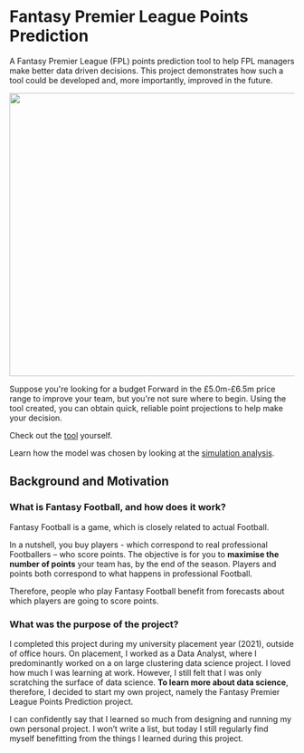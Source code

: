 # Fantasy Premier League Points Prediction

A Fantasy Premier League (FPL) points prediction tool to help FPL managers make better data driven decisions. This project demonstrates how such a tool could be developed and, more importantly, improved in the future.

<img src="https://s10.gifyu.com/images/tool_demo.gif" class="centerImage" height="500" width="550">

Suppose you're looking for a budget Forward in the £5.0m-£6.5m price range to improve your team, but you're not sure where to begin. Using the tool created, you can obtain quick, reliable point projections to help make your decision. 

Check out the [tool](https://public.tableau.com/app/profile/samuel.harrison2532/viz/FPLPointPredictions/Dashboard) yourself.

Learn how the model was chosen by looking at the [simulation analysis](https://public.tableau.com/app/profile/samuel.harrison2532/viz/model_simulation_analysis/Dashboard).

## Background and Motivation

### What is Fantasy Football, and how does it work?

Fantasy Football is a game, which is closely related to actual Football.  

In a nutshell, you buy players - which correspond to real professional Footballers – who score points. The objective is for you to **maximise the number of points** your team has, by the end of the season. Players and points both correspond to what happens in professional Football.

Therefore, people who play Fantasy Football benefit from forecasts about which players are going to score points. 

### What was the purpose of the project?

I completed this project during my university placement year (2021), outside of office hours. On placement, I worked as a Data Analyst, where I predominantly worked on a on large clustering data science project. I loved how much I was learning at work. However, I still felt that I was only scratching the surface of data science. **To learn more about data science**, therefore, I decided to start my own project, namely the Fantasy Premier League Points Prediction project. 

I can confidently say that I learned so much from designing and running my own personal project. I won’t write a list, but today I still regularly find myself benefitting from the things I learned during this project.
